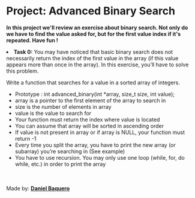 <html>
<h1>Project: Advanced Binary Search</h1>
<p><strong>In this project we'll review an exercise about binary search. Not only do we have to find the value asked for, but for the first value index if it's repeated. Have fun !</strong></p>
<body>
<li><strong>Task 0:</strong> You may have noticed that basic binary search does not necessarily return the index of the first value in the array (if this value appears more than once in the array). In this exercise, you’ll have to solve this problem.

Write a function that searches for a value in a sorted array of integers.
<ul>
<li>Prototype : int advanced_binary(int *array, size_t size, int value);</li>
<li>array is a pointer to the first element of the array to search in</li>
<li>size is the number of elements in array</li>
<li>value is the value to search for</li>
<li>Your function must return the index where value is located</li>
<li>You can assume that array will be sorted in ascending order</li>
<li>If value is not present in array or if array is NULL, your function must return -1</li>
<li>Every time you split the array, you have to print the new array (or subarray) you’re searching in (See example)</li>
<li>You have to use recursion. You may only use one loop (while, for, do while, etc.) in order to print the array</li>
</ul>
</li>
</body>
<br>
<br>
<footer>Made by: <strong><a href="https://github.com/DanielBaquero28">Daniel Baquero</a></strong></footer>
</html>